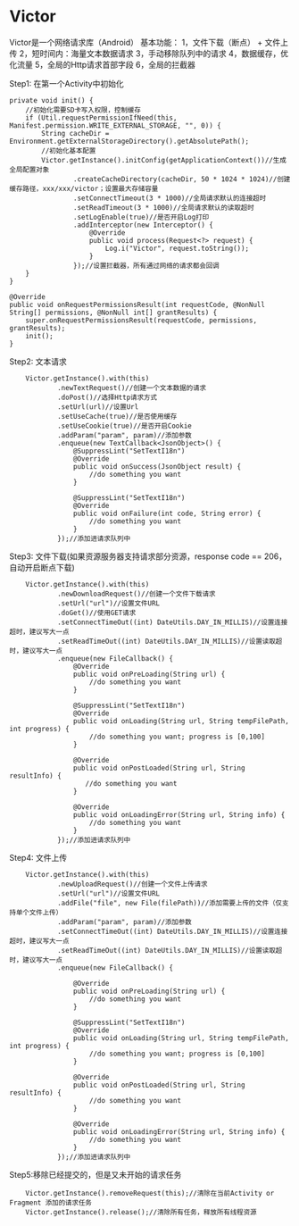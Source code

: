 # Victor

Victor是一个网络请求库（Android）
基本功能：
1，文件下载（断点） + 文件上传
2，短时间内：海量文本数据请求
3，手动移除队列中的请求
4，数据缓存，优化流量
5，全局的Http请求首部字段
6，全局的拦截器

Step1: 在第一个Activity中初始化



    private void init() {
        //初始化需要SD卡写入权限，控制缓存
        if (Util.requestPermissionIfNeed(this, Manifest.permission.WRITE_EXTERNAL_STORAGE, "", 0)) {
            String cacheDir = Environment.getExternalStorageDirectory().getAbsolutePath();
            //初始化基本配置
            Victor.getInstance().initConfig(getApplicationContext())//生成全局配置对象
                    .createCacheDirectory(cacheDir, 50 * 1024 * 1024)//创建缓存路径，xxx/xxx/victor；设置最大存储容量
                    .setConnectTimeout(3 * 1000)//全局请求默认的连接超时
                    .setReadTimeout(3 * 1000)//全局请求默认的读取超时
                    .setLogEnable(true)//是否开启Log打印
                    .addInterceptor(new Interceptor() {
                        @Override
                        public void process(Request<?> request) {
                            Log.i("Victor", request.toString());
                        }
                    });//设置拦截器，所有通过网络的请求都会回调
        }
    }

    @Override
    public void onRequestPermissionsResult(int requestCode, @NonNull String[] permissions, @NonNull int[] grantResults) {
        super.onRequestPermissionsResult(requestCode, permissions, grantResults);
        init();
    }



Step2: 文本请求



        Victor.getInstance().with(this)
                .newTextRequest()//创建一个文本数据的请求
                .doPost()//选择Http请求方式
                .setUrl(url)//设置Url
                .setUseCache(true)//是否使用缓存
                .setUseCookie(true)//是否开启Cookie
                .addParam("param", param)//添加参数
                .enqueue(new TextCallback<JsonObject>() {
                    @SuppressLint("SetTextI18n")
                    @Override
                    public void onSuccess(JsonObject result) {
                        //do something you want
                    }

                    @SuppressLint("SetTextI18n")
                    @Override
                    public void onFailure(int code, String error) {
                        //do something you want
                    }
                });//添加进请求队列中



Step3: 文件下载(如果资源服务器支持请求部分资源，response code == 206，自动开启断点下载)



        Victor.getInstance().with(this)
                .newDownloadRequest()//创建一个文件下载请求
                .setUrl("url")//设置文件URL
                .doGet()//使用GET请求
                .setConnectTimeOut((int) DateUtils.DAY_IN_MILLIS)//设置连接超时，建议写大一点
                .setReadTimeOut((int) DateUtils.DAY_IN_MILLIS)//设置读取超时，建议写大一点
                .enqueue(new FileCallback() {
                    @Override
                    public void onPreLoading(String url) {
                        //do something you want
                    }

                    @SuppressLint("SetTextI18n")
                    @Override
                    public void onLoading(String url, String tempFilePath, int progress) {
                        //do something you want; progress is [0,100]
                    }

                    @Override
                    public void onPostLoaded(String url, String resultInfo) {
                       //do something you want
                    }

                    @Override
                    public void onLoadingError(String url, String info) {
                        //do something you want
                    }
                });//添加进请求队列中



Step4: 文件上传



        Victor.getInstance().with(this)
                .newUploadRequest()//创建一个文件上传请求
                .setUrl("url")//设置文件URL
                .addFile("file", new File(filePath))//添加需要上传的文件（仅支持单个文件上传）
                .addParam("param", param)//添加参数
                .setConnectTimeOut((int) DateUtils.DAY_IN_MILLIS)//设置连接超时，建议写大一点
                .setReadTimeOut((int) DateUtils.DAY_IN_MILLIS)//设置读取超时，建议写大一点
                .enqueue(new FileCallback() {

                    @Override
                    public void onPreLoading(String url) {
                        //do something you want
                    }

                    @SuppressLint("SetTextI18n")
                    @Override
                    public void onLoading(String url, String tempFilePath, int progress) {
                        //do something you want; progress is [0,100]
                    }

                    @Override
                    public void onPostLoaded(String url, String resultInfo) {
                        //do something you want
                    }

                    @Override
                    public void onLoadingError(String url, String info) {
                        //do something you want
                    }
                });//添加进请求队列中



Step5:移除已经提交的，但是又未开始的请求任务



        Victor.getInstance().removeRequest(this);//清除在当前Activity or Fragment 添加的请求任务
        Victor.getInstance().release();//清除所有任务，释放所有线程资源